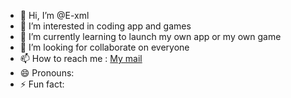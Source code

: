 - 👋 Hi, I’m @E-xml
- 👀 I’m interested in coding app and games
- 🌱 I’m currently learning to launch my own app or my own game
- 💞️ I’m looking for collaborate on everyone
- 📫 How to reach me : [My mail](azertypatata8@gmail.com)
- 😄 Pronouns: 
- ⚡ Fun fact:

<!---
E-xml/E-xml is a ✨ special ✨ repository because its `README.md` (this file) appears on your GitHub profile.
You can click the Preview link to take a look at your changes.
--->
